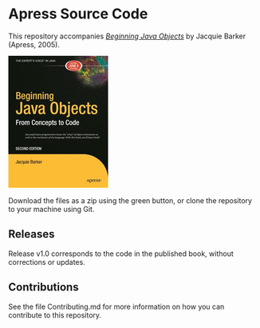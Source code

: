# Apress Source Code

This repository accompanies [*Beginning Java Objects*](http://www.apress.com/9781590594575) by Jacquie Barker (Apress, 2005).

![Cover image](9781590594575.jpg)

Download the files as a zip using the green button, or clone the repository to your machine using Git.

## Releases

Release v1.0 corresponds to the code in the published book, without corrections or updates.

## Contributions

See the file Contributing.md for more information on how you can contribute to this repository.
